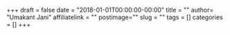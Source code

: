 +++
draft = false
date = "2018-01-01T00:00:00-00:00"
title = ""
author= "Umakant Jani"
affiliatelink = ""
postimage=""
slug = ""
tags = []
categories = []
+++
